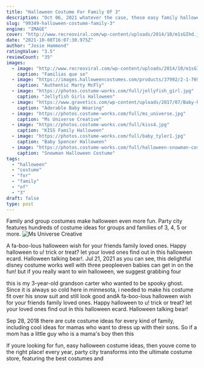 ```yaml
---
title: "Halloween Costume For Family Of 3"
description: "Oct 06, 2021 whatever the case, these easy family halloween costume ideas will have your family of three, four, five or more looking like the coolest (or"
slug: "99349-halloween-costume-family-3"
engine: "IMAGE"
cover: "http://www.recreoviral.com/wp-content/uploads/2014/10/m1sGIhd.jpg"
date: "2021-10-08T16:07:30.975Z"
author: "Josie Hammond"
ratingValue: "3.5"
reviewCount: "35"
images:
  - image: "http://www.recreoviral.com/wp-content/uploads/2014/10/m1sGIhd.jpg"
    caption: "Familias que se"
  - image: "https://images.halloweencostumes.com/products/37992/2-1-76976/authentic-marty-mcfly-jacket.jpg"
    caption: "Authentic Marty McFly"
  - image: "https://photos.costume-works.com/full/jellyfish_girl.jpg"
    caption: "Jellyfish Girls Halloween"
  - image: "https://www.gravetics.com/wp-content/uploads/2017/07/Baby-halloween-costumes.jpg"
    caption: "Adorable Baby Wearing"
  - image: "https://photos.costume-works.com/full/ms_universe.jpg"
    caption: "Ms Universe Creative"
  - image: "https://photos.costume-works.com/full/kiss4.jpg"
    caption: "KISS Family Halloween"
  - image: "https://photos.costume-works.com/full/baby_tyler1.jpg"
    caption: "Baby Spencer Halloween"
  - image: "https://photos.costume-works.com/full/halloween-snowman-costume.jpg"
    caption: "Snowman Halloween Costume"
tags:
  - "halloween"
  - "costume"
  - "for"
  - "family"
  - "of"
  - "3"
draft: false
type: post
---
```


Family and group costumes make halloween even more fun. Party city features hundreds of costume ideas for groups and families of 3, 4, 5 or more.
![Ms Universe Creative](https://photos.costume-works.com/full/ms_universe.jpg "Ms Universe Creative")

A fa-boo-lous halloween wish for your friends family loved ones. Happy halloween to u! trick or treat? let your loved ones find out in this halloween ecard. Halloween talking bear!. Jul 21, 2021 as you can see, this delightful disney costume works well with three peopleeven babies can get in on the fun! but if you really want to win halloween, we suggest grabbing four
<!--inArticleAds-->

<!--galleryOne-->

this is my 3-year-old grandson carter who wanted to be spooky ghost. Since it is always so cold here in minnesota, i needed to make his costume fit over his snow suit and still look good andA fa-boo-lous halloween wish for your friends family loved ones. Happy halloween to u! trick or treat? let your loved ones find out in this halloween ecard. Halloween talking bear!
<!--inArticleAds-->

<!--galleryTwo-->

Sep 28, 2018 there are cute costume ideas for every kind of family, including cool ideas for mamas who want to dress up with their sons. So if a mom has a little guy who is a mama's boy then this
<!--galleryThree-->

If youre looking for fun, easy halloween costume ideas, then youve come to the right place! every year, party city transforms into the ultimate costume store, featuring the best costumes and